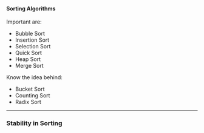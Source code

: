 <section data-markdown>

#### Sorting Algorithms

Important are:
* Bubble Sort
* Insertion Sort
* Selection Sort
* Quick Sort
* Heap Sort
* Merge Sort

Know the idea behind:
* Bucket Sort
* Counting Sort
* Radix Sort

---

### Stability in Sorting

</section>
